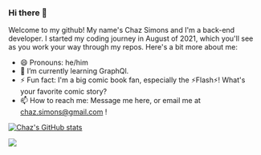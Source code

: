 ### Hi there 👋

<!--
**chazsimons/chazsimons** is a ✨ _special_ ✨ repository because its `README.md` (this file) appears on your GitHub profile.

Here are some ideas to get you started:

- 🔭 I’m currently working on ...

- 👯 I’m looking to collaborate on ...
- 🤔 I’m looking for help with ...
- 💬 Ask me about ...

-->

Welcome to my github! My name's Chaz Simons and I'm a back-end developer. I started my coding journey in August of 2021, which you'll see as you work your way through my repos. Here's a bit more about me:

- 😄 Pronouns: he/him
- 🌱 I’m currently learning GraphQl.
- ⚡ Fun fact: I'm a big comic book fan, especially the :zap:Flash:zap:! What's your favorite comic story?
- 📫 How to reach me: Message me here, or email me at chaz.simons@gmail.com !

[![Chaz's GitHub stats](https://github-readme-stats.vercel.app/api?username=chazsimons&theme=dark)](https://github.com/anuraghazra/github-readme-stats)

<img align="center" src="https://github-readme-stats.vercel.app/api/top-langs/?username=chazsimons&theme=dark"/>
